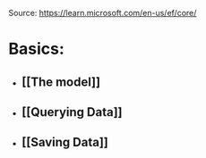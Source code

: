 Source: https://learn.microsoft.com/en-us/ef/core/

# Basics:

- ## [[The model]]
- ## [[Querying Data]]
- ## [[Saving Data]]
